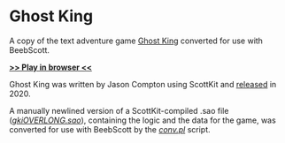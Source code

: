 # Ghost King

A copy of the text adventure game [Ghost King](https://ifdb.org/viewgame?id=pv6hkqi34nzn1tdy) converted for use with BeebScott.

[**>> Play in browser <<**](http://bbcmicro.co.uk//jsbeeb/play.php?autoboot&disc=https://raw.githubusercontent.com/ahope1/BeebScott/main/games/GhostKing/gk.ssd&cpuMultiplier=2)

Ghost King was written by Jason Compton using ScottKit and [released](https://ifdb.org/viewgame?id=pv6hkqi34nzn1tdy) in 2020.

A manually newlined version of a ScottKit-compiled .sao file ([*gkiOVERLONG.sao*](https://github.com/ahope1/BeebScott/blob/main/games/GhostKing/gkiOVERLONG.sao)), containing the logic and the data for the game, was converted for use with BeebScott by the [*conv.pl*](https://github.com/ahope1/BeebScott/tree/main/code/conv.pl) script.

